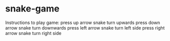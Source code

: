 # snake-game

Instructions to play game:
 press up arrow snake turn upwards 
 press down arrow snake turn downwards
 press left arrow snake turn left side
 press right arrow snake turn right side